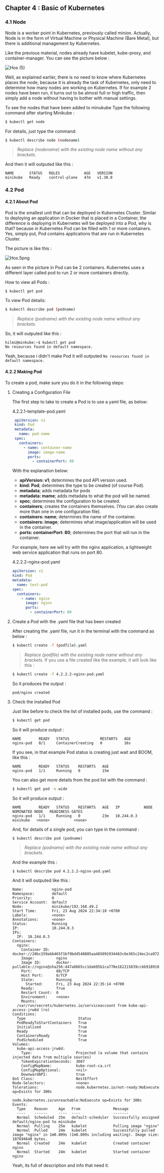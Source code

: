 ## Chapter 4 : Basic of Kubernetes

### 4.1 Node

Node is a worker point in Kubernetes, previously called minion. Actually, Node is in the form of Virtual Machine or Physical Machine (Bare Metal), but there is additional management by Kubernetes.

Like the previous material, nodes already have kubelet, kube-proxy, and container-manager. You can see the picture below :

![Hos (5)](https://hackmd.io/_uploads/SywLZK4i0.png)

Well, as explained earlier, there is no need to know where Kubernetes places the node, because it is already the task of Kubernetes, only need to determine how many nodes are working on Kubernetes. If for example 2 nodes have been run, it turns out to be almost full or high traffic, then simply add a node without having to bother with manual settings.

To see the nodes that have been added to minukube Type the following command after starting Minikube :
```bash
$ kubectl get node
```
For details, just type the command:
```bash
$ kubectl describe node (nodename)
```
> *Replace (nodename) with the existing node name without any brackets.*

And then it will outputed like this  : 
```
NAME       STATUS   ROLES           AGE   VERSION
minikube   Ready    control-plane   47m   v1.30.0
```

### 4.2 Pod

#### 4.2.1 About Pod

Pod is the smallest unit that can be deployed in Kubernetes Cluster. Similar to deploying an application in Docker that is placed in a Container, the difference is deploying in Kubernetes will be deployed into a Pod, why is that? because in Kubernetes Pod can be filled with 1 or more containers. Yes, simply put, Pod contains applications that are run in Kubernetes Cluster.

The picture is like this :

![Hos.5png](https://hackmd.io/_uploads/BkaVLtNsC.png)

As seen in the picture in Pod can be 2 containers. Kubernetes uses a different layer called pod to run 2 or more containers directly.

How to view all Pods :

```bash
$ kubectl get pod
```

To view Pod details:

```bash
$ kubectl describe pod (podname)
```

> *Replace (podname) with the existing node name without any brackets.*

So, it will outputed like this : 
```
hilmi@minkube:~$ kubectl get pod
No resources found in default namespace.
```
Yeah, because i didn't make Pod it will outputed `No resources found in default namespace.`

#### 4.2.2 Making Pod

To create a pod, make sure you do it in the following steps:

1. Creating a Configuration File

   The first step to take to create a Pod is to use a yaml file, as below:
   
   4.2.2.1-template-pod.yaml
   ```yaml 
    apiVersion: v1
    kind: Pod
    metadata:
      name: pod-name
    spec:
      containers:
        - name: container-name
          image: image-name
          ports:
            - containerPort: 80
    ```
    With the explanation below:
    - **apiVersion: v1**; determines the pod API version used.
    - **kind: Pod**; determines the type to be created (of course Pod).
    - **metadata**; adds metadata for pods
    - **metadata: mame**; adds metadata to what the pod will be named.
    - **spec**; determines the configuration to be created.
    - **containers**; creates the containers themselves. (You can also create more than one in one configuration file).
    - **containers: name**; determines the name of the container.
    - **containers: image**; determines what image/application will be used in the container.
    - **ports: containerPort: 80**; determines the port that will run in the container.

    For example, here we will try with the nginx application, a lightweight web service application that runs on port 80.

    4.2.2.2-nginx-pod.yaml 
    ```yaml
    apiVersion: v1
    kind: Pod
    metadata:
      name: test-pod
    spec:
      containers:
        - name: nginx
          image: nginx
          ports:
            - containerPort: 80
    ```
    
2. Create a Pod with the .yaml file that has been created

    After creating the .yaml file, run it in the terminal with the command as below : 
    ```bash
    $ kubectl create -f (podfile).yaml
    ```
    > *Replace (podfile) with the existing node name without any brackets.*
    If you use a file created like the example, it will look like this : 
    ```bash
    $ kubectl create -f 4.2.2.2-nginx-pod.yaml 
    ```
    So it produces the output :
    ```
    pod/nginx created
    ```

3. Check the installed Pod

    Just like before to check the list of installed pods, use the command : 
    ```bash
    $ kubectl get pod
    ```
    So it will produce output : 
    ```
    NAME        READY   STATUS              RESTARTS   AGE
    nginx-pod   0/1     ContainerCreating   0          16s
    ```
    If you see, in that example Pod status is creating just wait and BOOM, like this : 
    ```
    NAME        READY   STATUS    RESTARTS   AGE
    nginx-pod   1/1     Running   0          15m 
    ```
    You can also get more details from the pod list with the command : 
    ```bash
    $ kubectl get pod -o wide
    ```
    So it will produce output : 
    ```
    NAME        READY   STATUS    RESTARTS   AGE   IP           NODE       NOMINATED NODE   READINESS GATES
    nginx-pod   1/1     Running   0          23m   10.244.0.3   minikube   <none>           <none>
    ```
    And, for details of a single pod, you can type in the command : 
    ```
    $ kubectl describe pod (podname)
    ```
    > *Replace (podname) with the existing node name without any brackets.*

    And the example this : 
    ```
    $ kubectl describe pod 4.2.2.2-nginx-pod.yaml 
    ```

    And it will outputed like this : 
    ```
    Name:             nginx-pod
    Namespace:        default
    Priority:         0
    Service Account:  default
    Node:             minikube/192.168.49.2
    Start Time:       Fri, 23 Aug 2024 22:34:10 +0700
    Labels:           <none>
    Annotations:      <none>
    Status:           Running
    IP:               10.244.0.3
    IPs:
      IP:  10.244.0.3
    Containers:
      nginx:
        Container ID:   docker://20bc159abb465f1bf9bd4548805aa485091934463c6e365c24ec2ca972b88580
        Image:          nginx
        Image ID:       docker-pullable://nginx@sha256:447a8665cc1dab95b1ca778e162215839ccbb9189104c79d7ec3a81e14577add
        Port:           80/TCP
        Host Port:      0/TCP
        State:          Running
          Started:      Fri, 23 Aug 2024 22:35:14 +0700
        Ready:          True
        Restart Count:  0
        Environment:    <none>
        Mounts:
      /var/run/secrets/kubernetes.io/serviceaccount from kube-api-access-jrw6d (ro)
    Conditions:
      Type                        Status
      PodReadyToStartContainers   True
      Initialized                 True
      Ready                       True
      ContainersReady             True
      PodScheduled                True
    Volumes:
      kube-api-access-jrw6d:
        Type:                    Projected (a volume that contains injected data from multiple sources)
        TokenExpirationSeconds:  3607
        ConfigMapName:           kube-root-ca.crt
        ConfigMapOptional:       <nil>
        DownwardAPI:             true
    QoS Class:                   BestEffort
    Node-Selectors:              <none>
    Tolerations:                 node.kubernetes.io/not-ready:NoExecute op=Exists for 300s
                                 node.kubernetes.io/unreachable:NoExecute op=Exists for 300s
    Events:
      Type    Reason     Age   From               Message
      ----    ------     ----  ----               -------
      Normal  Scheduled  25m   default-scheduler  Successfully assigned default/nginx-pod to minikube
      Normal  Pulling    25m   kubelet            Pulling image "nginx"
      Normal  Pulled     24m   kubelet            Successfully pulled image "nginx" in 1m0.809s (1m0.809s including waiting). Image size: 187694648 bytes.
      Normal  Created    24m   kubelet            Created container nginx
      Normal  Started    24m   kubelet            Started container nginx
    ```
    Yeah, its full of description and info that need it.